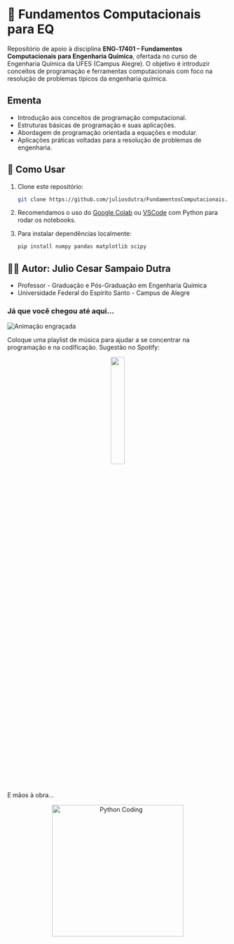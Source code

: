 # 🧠 Fundamentos Computacionais para EQ

Repositório de apoio à disciplina **ENG‑17401 – Fundamentos Computacionais para Engenharia Química**, ofertada no curso de Engenharia Química da UFES (Campus Alegre). O objetivo é introduzir conceitos de programação e ferramentas computacionais com foco na resolução de problemas típicos da engenharia química.

## Ementa
- Introdução aos conceitos de programação computacional.
- Estruturas básicas de programação e suas aplicações.
- Abordagem de programação orientada a equações e modular.
- Aplicações práticas voltadas para a resolução de problemas de engenharia.

## 🚀 Como Usar
1. Clone este repositório:
   ```bash
   git clone https://github.com/juliosdutra/FundamentosComputacionais.git
   
2. Recomendamos o uso do [Google Colab](https://colab.research.google.com/) ou [VSCode](https://code.visualstudio.com/docs/languages/python) com Python para rodar os notebooks.  

3. Para instalar dependências localmente:
   ```python
   pip install numpy pandas matplotlib scipy
   ```

## 👨‍🏫 Autor: Julio Cesar Sampaio Dutra
- Professor -  Graduação e Pós-Graduação em Engenharia Química
- Universidade Federal do Espírito Santo - Campus de Alegre

### Já que você chegou até aqui...

![Animação engraçada](https://media1.giphy.com/media/v1.Y2lkPTc5MGI3NjExeXZwZm5mcW1pc2VndHp3bzQ2amNsOHg3Y3c4a3JlODM2bmg0ZHRiMyZlcD12MV9pbnRlcm5hbF9naWZfYnlfaWQmY3Q9Zw/EsOAahQCW3dk1MZmQV/giphy.gif)

Coloque uma playlist de música para ajudar a se concentrar na programação e na codificação. Sugestão no Spotify:

<p align="center">
<a href="https://open.spotify.com/playlist/6CpGq5hQ3ZvlZx4eHPNU6j?si=a5408daf8c0d49c7" target="_blank">
    <img src="https://upload.wikimedia.org/wikipedia/commons/thumb/2/26/Spotify_logo_with_text.svg/2560px-Spotify_logo_with_text.svg.png" width="25%" />
  </a>
</p>

E mãos à obra...


<p align="center">
  <img src="https://media3.giphy.com/media/v1.Y2lkPTc5MGI3NjExNzl6aXR4Mmlma2tqbWlsMmp0ZmZiY3o5Z2oxZmhmOXB2emVwMjZnMSZlcD12MV9pbnRlcm5hbF9naWZfYnlfaWQmY3Q9Zw/f4ztZcdm9Fi90vL4Zd/giphy.gif" alt="Python Coding" width="300"/>
</p>
